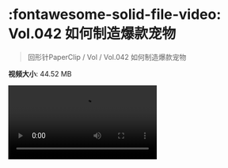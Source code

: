 # :fontawesome-solid-file-video: Vol.042 如何制造爆款宠物

> 回形针PaperClip / Vol / Vol.042 如何制造爆款宠物

**视频大小**: 44.52 MB

<div class="video"><video src="https://file.hsyhx.top/archive/PaperClip/Vol/042.mp4" controls preload>🤔 您的浏览器不支持 video 标签</video></div>